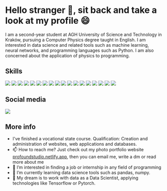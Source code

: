 # Hello stranger 👋, sit back and take a look at my profile 😄

I am a second-year student at AGH University of Science and Technology in Kraków, pursuing a Computer Physics degree taught in English. I am interested in data science and related tools such as machine learning, neural networks, and programming languages such as Python. I am also concerned about the application of physics to programming.

## Skills

[<img src="https://api.iconify.design/vscode-icons/file-type-html.svg?width=40&height=40">]()
[<img src="https://api.iconify.design/vscode-icons/file-type-css.svg?width=40&height=40">]()
<img src="https://api.iconify.design/logos/bootstrap.svg?width=40&height=40">
<img src="https://api.iconify.design/logos/python.svg?width=40&height=40">
<img src="https://api.iconify.design/logos/c.svg?width=40&height=40">
<img src="https://api.iconify.design/logos/javascript.svg?width=40&height=40">
<img src="https://api.iconify.design/logos/git-icon.svg?width=40&height=40">
<img src="https://api.iconify.design/logos/mysql.svg?width=40&height=40">
<img src="https://api.iconify.design/vscode-icons/file-type-vscode.svg?width=40&height=40">
<img src="https://api.iconify.design/logos/figma.svg?width=40&height=40">
<img src="https://api.iconify.design/logos/pycharm.svg?width=40&height=40">
<img src="https://api.iconify.design/logos/webstorm.svg?width=40&height=40">
<img src="https://api.iconify.design/logos/clion.svg?width=40&height=40">
<img src="https://api.iconify.design/logos/adobe-illustrator.svg?width=40&height=40">
<img src="https://api.iconify.design/logos/adobe-photoshop.svg?width=40&height=40">
<img src="https://api.iconify.design/logos/adobe-lightroom.svg?width=40&height=40">
<img src="https://api.iconify.design/logos/microsoft-icon.svg?width=40&height=40">
<img src="https://api.iconify.design/logos/debian.svg?width=40&height=40">

## Social media

[<img src="https://api.iconify.design/logos/github-octocat.svg?width=40&height40">](https://github.com/ThomasKarpinski)


## More info
- I've finished a vocational state course. Qualification: Creation and administration of websites, web applications and databases.
- 📫 How to reach me? Just check out my photo portfolio website [profoundstudio.netlify.app](https://profoundstudiotk.netlify.app/), then you can email me, write a dm or read more about me
- 👀 I’m interested in finding a job or internship in any field of programming
- 🌱 I’m currently learning data science tools such as pandas, numpy.
- 💞️ My dream is to work with data as a Data Scientist, applying technologies like Tensorflow or Pytorch.
